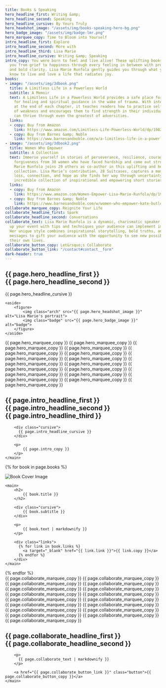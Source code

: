 ```yaml
---
title: Books & Speaking
hero_headline_first: Writing &amp;
hero_headline_second: Speaking
hero_headline_cursive: By Yours Truly
hero_headshot_image: "/assets/img/books-speaking-hero-bg.png"
hero_badge_image: "/assets/img/badge-lmr.png"
hero_marquee_copy: Time to Bloom into Yourself
intro_headline_first: Explore
intro_headline_second: More with
intro_headline_third: Lisa Marie
intro_headline_cursive: Writing &amp; Speaking
intro_copy: You were born to feel and live alive! These uplifting books will take
  you from grief to happiness through every feeling in between with profound truths
  and bold clarity. Lisa Marie Runfola gently guides you through what you need to
  know to live and love a life that radiates joy.
books:
- image: "/assets/img/3dbook.png"
  title: A Limitless Life in a Powerless World
  subtitle: A Memoir
  text: A Limitless Life in a Powerless World provides a safe place for those looking
    for healing and spiritual guidance in the wake of trauma. With integration exercises
    at the end of each chapter, it teaches readers how to practice self-care in moments
    of weakness and encourages them to find strength in their individuality so they
    can thrive through even the greatest of adversities.
  links:
  - copy: Buy from Amazon
    link: https://www.amazon.com/Limitless-Life-Powerless-World/dp/1982219599/ref=sr_1_2?dchild=1&keywords=lisa+marie+runfola&qid=1632250207&sr=8-2
  - copy: Buy from Barnes &amp; Noble
    link: https://www.barnesandnoble.com/w/a-limitless-life-in-a-powerless-world-lisa-marie-runfola/1130543206;jsessionid=DC4558E21558460A554828B2AA8DEA17.prodny_store02-atgap17?ean=9781982219598
- image: "/assets/img/3dbook2.png"
  title: Women Who Empower
  subtitle: A Collection
  text: Immerse yourself in stories of perseverance, resilience, courage, grace, and
    forgiveness from 30 women who have faced hardship and come out stronger. Lisa
    Marie Runfola joins 29 others as co-author in this uplifting and heart-warming
    collection. Lisa Marie’s contribution, 28 Suitcases, captures a moment of faith,
    loss, connection, and hope as she finds her way through uncertainty. Explore this
    incredible collection of inspirational and empowering short stories.
  links:
  - copy: Buy from Amazon
    link: https://www.amazon.com/Women-Empower-Lisa-Marie-Runfola/dp/1952725437/ref=sr_1_3?dchild=1&keywords=lisa+marie+runfola&qid=1632250207&sr=8-3
  - copy: Buy from Barnes &amp; Noble
    link: https://www.barnesandnoble.com/w/women-who-empower-kate-butler/1138446010
collaborate_marquee_copy: Reignite Your Life
collaborate_headline_first: Spark
collaborate_headline_second: Conversations
collaborate_text: Lisa Marie Runfola is a dynamic, charismatic speaker that will light
  up your event with tips and techniques your audience can implement immediately.
  Her unique style combines inspirational storytelling, bold truths, and powerful
  messages to gift your audience with the opportunity to see new possibilities for
  their own lives.
collaborate_button_copy: Let&rsquo;s Collaborate
collaborate_button_link: "/contact#contact__form"
dark-header: true
---
```


<section class="section hero books-speaking__hero">
    <main>
      <h1>{{ page.hero_headline_first }} <br class="">
        <span class="shift">
          {{ page.hero_headline_second }}
        </span>
      </h1>  
      <div class="cursive">
        {{ page.hero_headline_cursive }}
      </div>
    </main>

    <aside>
        <figure>
            <img class="arch" src="{{ page.hero_headshot_image }}" alt="Lisa Marie's portrait">
            <img class="badge" src="{{ page.hero_badge_image }}" alt="badge">
        </figure>
    </aside>
</section>

<div class="marquee-container">
    <span class="marquee__item scrolling">
      {{ page.hero_marquee_copy }}
    </span><span class="marquee__item scrolling" aria-hidden="true">
      {{ page.hero_marquee_copy }}
    </span><span class="marquee__item scrolling" aria-hidden="true">
      {{ page.hero_marquee_copy }}
    </span><span class="marquee__item scrolling" aria-hidden="true">
      {{ page.hero_marquee_copy }}
    </span><span class="marquee__item scrolling" aria-hidden="true">
        {{ page.hero_marquee_copy }}
      </span><span class="marquee__item scrolling" aria-hidden="true">
        {{ page.hero_marquee_copy }}
      </span><span class="marquee__item scrolling" aria-hidden="true">
        {{ page.hero_marquee_copy }}
      </span><span class="marquee__item scrolling" aria-hidden="true">
        {{ page.hero_marquee_copy }}
      </span><span class="marquee__item scrolling" aria-hidden="true">
        {{ page.hero_marquee_copy }}
      </span><span class="marquee__item scrolling" aria-hidden="true">
        {{ page.hero_marquee_copy }}
      </span><span class="marquee__item scrolling" aria-hidden="true">
        {{ page.hero_marquee_copy }}
      </span><span class="marquee__item scrolling" aria-hidden="true">
        {{ page.hero_marquee_copy }}
      </span><span class="marquee__item scrolling" aria-hidden="true">
        {{ page.hero_marquee_copy }}
      </span><span class="marquee__item scrolling" aria-hidden="true">
        {{ page.hero_marquee_copy }}
      </span><span class="marquee__item scrolling" aria-hidden="true">
        {{ page.hero_marquee_copy }}
      </span><span class="marquee__item scrolling" aria-hidden="true">
        {{ page.hero_marquee_copy }}
      </span><span class="marquee__item scrolling" aria-hidden="true">
        {{ page.hero_marquee_copy }}
      </span>
    
</div>

<section class="books-speaking__intro-bg">
    <img src="{{ site.baseurl }}/assets/img/books-speaking__intro-bg.png" alt="">
</section>

<section class="section books-speaking__intro">
    <main>
        <h2>{{ page.intro_headline_first }} <br class="hide--mobile">
            <span class="shift">
              {{ page.intro_headline_second }}
            </span> <br class="hide--mobile">
            {{ page.intro_headline_third }}
        </h2>

        <div class="cursive">
          {{ page.intro_headline_cursive }}
        </div>

        <p>
            {{ page.intro_copy }}
        </p>
    </main>
</section>

{% for book in page.books %}
  <section class="section books-speaking__books">
    <aside>
        <img src="{{ book.image }}" alt="Book Cover Image">
    </aside>

    <main>
        <h2>
            {{ book.title }}
        </h2>

        <div class="cursive">
            {{ book.subtitle }}
        </div>

        <p>
            {{ book.text | markdownify }}
        </p>

        <div class="links">
          {% for link in book.links %}
            <a target="_blank" href="{{ link.link }}">{{ link.copy }}</a>
          {% endfor %}
        </div>
    </main>
  </section>
{% endfor %}

<div class="marquee-container">
    <span class="marquee__item scrolling">
      {{ page.collaborate_marquee_copy }}
    </span><span class="marquee__item scrolling" aria-hidden="true">
      {{ page.collaborate_marquee_copy }}
    </span><span class="marquee__item scrolling" aria-hidden="true">
      {{ page.collaborate_marquee_copy }}
    </span><span class="marquee__item scrolling" aria-hidden="true">
      {{ page.collaborate_marquee_copy }}
    </span><span class="marquee__item scrolling" aria-hidden="true">
        {{ page.collaborate_marquee_copy }}
      </span><span class="marquee__item scrolling" aria-hidden="true">
        {{ page.collaborate_marquee_copy }}
      </span><span class="marquee__item scrolling" aria-hidden="true">
        {{ page.collaborate_marquee_copy }}
      </span><span class="marquee__item scrolling" aria-hidden="true">
        {{ page.collaborate_marquee_copy }}
      </span><span class="marquee__item scrolling" aria-hidden="true">
        {{ page.collaborate_marquee_copy }}
      </span><span class="marquee__item scrolling" aria-hidden="true">
        {{ page.collaborate_marquee_copy }}
      </span><span class="marquee__item scrolling" aria-hidden="true">
        {{ page.collaborate_marquee_copy }}
      </span><span class="marquee__item scrolling" aria-hidden="true">
        {{ page.collaborate_marquee_copy }}
      </span><span class="marquee__item scrolling" aria-hidden="true">
        {{ page.collaborate_marquee_copy }}
      </span><span class="marquee__item scrolling" aria-hidden="true">
        {{ page.collaborate_marquee_copy }}
      </span><span class="marquee__item scrolling" aria-hidden="true">
        {{ page.collaborate_marquee_copy }}
      </span><span class="marquee__item scrolling" aria-hidden="true">
        {{ page.collaborate_marquee_copy }}
      </span><span class="marquee__item scrolling" aria-hidden="true">
        {{ page.collaborate_marquee_copy }}
      </span>
    
</div>

<section class="section books-speaking__collaborate">
    <main>
        <h1>
            <span class="shift">
            {{ page.collaborate_headline_first }}
            </span> <br>
            {{ page.collaborate_headline_second }}
        </h1>

        <p>
          {{ page.collaborate_text | markdownify }}
        </p>

        <a href="{{ page.collaborate_button_link }}" class="button">{{ page.collaborate_button_copy }}</a>
    </main>
</section>

<div class="books-speaking__background">
    <img src="{{ site.baseurl }}/assets/img/collaborate4.png" alt="">
</div>